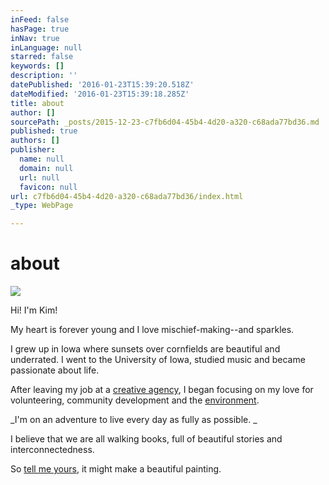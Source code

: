 ```yaml
---
inFeed: false
hasPage: true
inNav: true
inLanguage: null
starred: false
keywords: []
description: ''
datePublished: '2016-01-23T15:39:20.518Z'
dateModified: '2016-01-23T15:39:18.285Z'
title: about
author: []
sourcePath: _posts/2015-12-23-c7fb6d04-45b4-4d20-a320-c68ada77bd36.md
published: true
authors: []
publisher:
  name: null
  domain: null
  url: null
  favicon: null
url: c7fb6d04-45b4-4d20-a320-c68ada77bd36/index.html
_type: WebPage

---
```

# about
![](https://the-grid-user-content.s3-us-west-2.amazonaws.com/1cf1b303-ee5a-4759-976b-e4da031a9a3b.jpg)

Hi! I'm Kim!

My heart is forever young and I love mischief-making--and sparkles.

I grew up in Iowa where sunsets over cornfields are beautiful and underrated. I went to the University of Iowa, studied music and became passionate about life.

After leaving my job at a [creative agency][0], I began focusing on my love for volunteering, community development and the [environment][1].

_I'm on an adventure to live every day as fully as possible. _

I believe that we are all walking books, full of beautiful stories and interconnectedness.

So [tell me yours][2], it might make a beautiful painting.

[0]: http://agendanyc.com/
[1]: https://earthmatter.org/
[2]: mailto:kkullmer@gmail.com